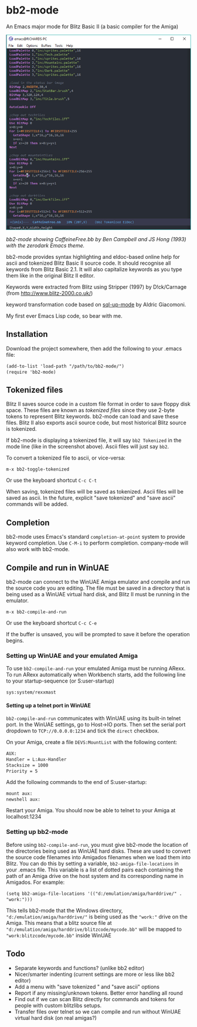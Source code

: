 # bb2-mode
An Emacs major mode for Blitz Basic II (a basic compiler for the Amiga)

![bb2-mode screenshot](https://github.com/richardjdare/bb2-mode/blob/master/media/bb2-mode.jpg "bb2-mode screenshot")

*bb2-mode showing CaffeineFree.bb by Ben Campbell and JS Hong (1993) with the zerodark Emacs theme.*

bb2-mode provides syntax highlighting and eldoc-based online help for ascii and tokenized Blitz Basic II source code. It should recognise all keywords from Blitz Basic 2.1.
It will also capitalize keywords as you type them like in the original Blitz II editor.

Keywords were extracted from Blitz using Stripper (1997) by D!ck/Carnage (from http://www.blitz-2000.co.uk/)

keyword transformation code based on [sql-up-mode](https://github.com/Trevoke/sqlup-mode.el) by Aldric Giacomoni.

My first ever Emacs Lisp code, so bear with me.
## Installation
Download the project somewhere, then add the following to your .emacs file:
```
(add-to-list 'load-path "/path/to/bb2-mode/")
(require 'bb2-mode)
```

## Tokenized files
Blitz II saves source code in a custom file format in order to save floppy disk space. These files are known as *tokenized files* since they use 2-byte tokens to represent Blitz keywords. bb2-mode can load and save these files. Blitz II also exports ascii source code, but most historical Blitz source is tokenized.

If bb2-mode is displaying a tokenized file, it will say `bb2 Tokenized` in the mode line (like in the screenshot above). Ascii files will just say `bb2`.

To convert a tokenized file to ascii, or vice-versa:
```
m-x bb2-toggle-tokenized
```
Or use the keyboard shortcut `C-c C-t`

When saving, tokenized files will be saved as tokenized. Ascii files will be saved as ascii. In the future, explicit "save tokenized" and "save ascii" commands will be added.

## Completion
bb2-mode uses Emacs's standard `completion-at-point` system to provide keyword completion. Use `C-M-i` to perform completion. company-mode will also work with bb2-mode.

## Compile and run in WinUAE
bb2-mode can connect to the WinUAE Amiga emulator and compile and run the source code you are editing. The file must be saved in a directory that is being used as a WinUAE virtual hard disk, and Blitz II must be running in the emulator.

```
m-x bb2-compile-and-run
```
Or use the keyboard shortcut `C-c C-e`

If the buffer is unsaved, you will be prompted to save it before the operation begins.

### Setting up WinUAE and your emulated Amiga
To use `bb2-compile-and-run` your emulated Amiga must be running ARexx. To run ARexx automatically when Workbench starts, add the following line to your startup-sequence (or S:user-startup)
```
sys:system/rexxmast
```
#### Setting up a telnet port in WinUAE
`bb2-compile-and-run` communicates with WinUAE using its built-in telnet port. In the WinUAE settings, go to Host->IO ports. Then set the serial port dropdown to `TCP://0.0.0.0:1234` and tick the `direct` checkbox.

On your Amiga, create a file `DEVS:MountList` with the following content:
```
AUX:
Handler = L:Aux-Handler
Stacksize = 1000
Priority = 5
```
Add the following commands to the end of S:user-startup:
```
mount aux:
newshell aux:
```
Restart your Amiga. You should now be able to telnet to your Amiga at localhost:1234

### Setting up bb2-mode
Before using `bb2-compile-and-run`, you must give bb2-mode the location of the directories being used as WinUAE hard disks. These are used to convert the source code filenames into Amigados filenames when we load them into Blitz. You can do this by setting a variable, `bb2-amiga-file-locations` in your .emacs file. This variable is a list of dotted pairs each containing the path of an Amiga drive on the host system and its corresponding name in Amigados. For example:

```
(setq bb2-amiga-file-locations '(("d:/emulation/amiga/harddrive/" . "work:")))
```
This tells bb2-mode that the Windows directory, `"d:/emulation/amiga/harddrive/"` is being used as the `"work:"` drive on the Amiga. This means that a blitz source file at `"d:/emulation/amiga/harddrive/blitzcode/mycode.bb"` will be mapped to `"work:blitzcode/mycode.bb"` inside WinUAE

## Todo
* Separate keywords and functions? (unlike bb2 editor)
* Nicer/smarter indenting (current settings are more or less like bb2 editor)
* Add a menu with "save tokenized " and "save ascii" options
* Report if any missing/unknown tokens. Better error handling all round
* Find out if we can scan Blitz directly for commands and tokens for people with custom blitzlibs setups.
* Transfer files over telnet so we can compile and run without WinUAE virtual hard disk (on real amigas?)

